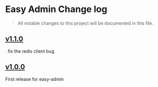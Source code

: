 # Easy Admin Change log
> All notable changes to this project will be documented in this file.

## [v1.1.0](https://github.com/nicelizhi/easy-admin/releases/tag/1.1.0)
. fix the redis client bug

## [v1.0.0](https://github.com/nicelizhi/easy-admin/releases/tag/1.0.0)
First release for easy-admin
